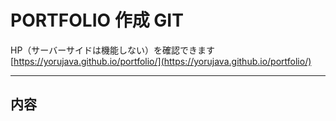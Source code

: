 # PORTFOLIO 作成 GIT

HP（サーバーサイドは機能しない）を確認できます  
[https://yorujava.github.io/portfolio/](https://yorujava.github.io/portfolio/)

---

## 内容
